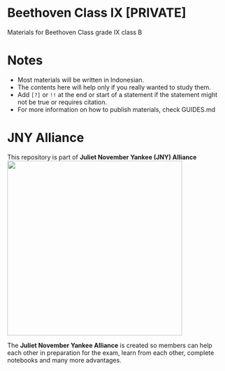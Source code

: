 # Beethoven Class IX [PRIVATE]
Materials for Beethoven Class grade IX class B  

# Notes
- Most materials will be written in Indonesian.
- The contents here will help only if you really wanted to study them.
- Add `[?]` or `!!` at the end or start of a statement if the statement might not be true or requires citation.
- For more information on how to publish materials, check GUIDES.md

# JNY Alliance
This repository is part of **Juliet November Yankee (JNY) Alliance**  
<img src="https://i.ibb.co/BrHFvL4/JNY-Alliance-copy.jpg" alt="" height="400" style="max-width:100%;">

The **Juliet November Yankee Alliance** is created so members can help each other in preparation for the exam, learn from each other, complete notebooks and many more advantages.
